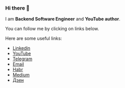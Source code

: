 ### Hi there 👋

I am **Backend Software Engineer** and **YouTube author**.

You can follow me by clicking on links below.

Here are some useful links:

* [Linkedin](https://www.linkedin.com/in/ilya-lisov/)
* [YouTube](https://youtube.com/@IlyaLisov)
* [Telegram](http://t.me/realhumanmaybe)
* [Email](mailto:ilya.lisov.yt@gmail.com)
* [Habr](https://habr.com/ru/users/ilyalisov/)
* [Medium](https://medium.com/@ilyalisov)
* [Дзен](https://dzen.ru/ilyalisov)
